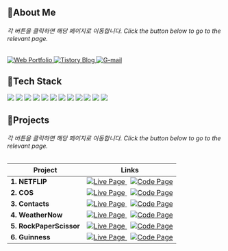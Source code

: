 ## 📍About Me
###### 각 버튼을 클릭하면 해당 페이지로 이동합니다. Click the button below to go to the relevant page.
<div>
	<a href="https://portfolio-syr.netlify.app/" target="_blank" rel="noopener noreferrer">
	  <img src="https://img.shields.io/badge/portfolio-0f0f0f?style=for-the-badge&logo=react&logoColor=white" alt="Web Portfolio">
	</a>
 	<a href="https://garrypeggyngowan.tistory.com/" target="_blank" rel="noopener noreferrer">
	  <img src="https://img.shields.io/badge/blog-ff5c4c?style=for-the-badge&logo=tistory&logoColor=white" alt="Tistory Blog">
	</a>
	<a href="mailto:miruyseong@gmail.com">
	  <img src="https://img.shields.io/badge/email-4385f5?style=for-the-badge&logo=gmail&logoColor=white" alt="G-mail">
	</a>
</div>

## 📍Tech Stack
<div>
	<img src="https://img.shields.io/badge/JavaScript-F7DF1E?style=for-the-badge&logo=javascript&logoColor=black">
	<img src="https://img.shields.io/badge/React-61DAFB?style=for-the-badge&logo=react&logoColor=black">
	<img src="https://img.shields.io/badge/React Query-FF4154?style=for-the-badge&logo=reactquery&logoColor=white">
	<img src="https://img.shields.io/badge/Redux-764ABC?style=for-the-badge&logo=redux&logoColor=white">
	<img src="https://img.shields.io/badge/Redux Thunk-76B83F?style=for-the-badge&logo=redux&logoColor=white">
	<img src="https://img.shields.io/badge/Framer Motion-0055FF?style=for-the-badge&logo=framer&logoColor=white">
	<img src="https://img.shields.io/badge/React Router-CA4245?style=for-the-badge&logo=reactrouter&logoColor=white">
	<img src="https://img.shields.io/badge/Json Server-000000?style=for-the-badge&logo=json&logoColor=white">
	<img src="https://img.shields.io/badge/Bootstrap-7952B3?style=for-the-badge&logo=bootstrap&logoColor=white">
	<img src="https://img.shields.io/badge/CSS-1572B6?style=for-the-badge&logo=css3&logoColor=white"> 
	<img src="https://img.shields.io/badge/HTML-E34F26?style=for-the-badge&logo=html5&logoColor=white"> 
	<img src="https://img.shields.io/badge/API Call-E3695F?style=for-the-badge&logoColor=white">   
</div>

## 📍Projects
###### 각 버튼을 클릭하면 해당 페이지로 이동합니다. Click the button below to go to the relevant page.
<table>
  <thead>
    <tr>
      <th>Project</th>
      <th>Links</th>
    </tr>
  </thead>
  <tbody>
    <tr>
      <td><strong>1. NETFLIP</strong></td>
      <td>
        <a href="https://netflip-syr.netlify.app/" target="_blank" rel="noopener noreferrer">
          <img src="https://img.shields.io/badge/Live%20Page-c5150c?style=for-the-badge&logoColor=black" alt="Live Page">
        </a>&nbsp;
        <a href="https://github.com/seongyurim/netflip-streaming-app-2024" target="_blank" rel="noopener noreferrer">
          <img src="https://img.shields.io/badge/Code%20Page-DC736D?style=for-the-badge&logoColor=black" alt="Code Page">
        </a>
      </td>
    </tr>
    <tr>
      <td><strong>2. COS</strong></td>
      <td>
        <a href="https://cos-syr.netlify.app/" target="_blank" rel="noopener noreferrer">
          <img src="https://img.shields.io/badge/Live%20Page-0f0f0f?style=for-the-badge&logoColor=black" alt="Live Page">
        </a>&nbsp;
        <a href="https://github.com/seongyurim/netflip-streaming-app-2024" target="_blank" rel="noopener noreferrer">
          <img src="https://img.shields.io/badge/Code%20Page-6F6F6F?style=for-the-badge&logoColor=black" alt="Code Page">
        </a>
      </td>
    </tr>
    <tr>
      <td><strong>3. Contacts</strong></td>
      <td>
        <a href="https://seongyurim.github.io/contacts-redux-2024/" target="_blank" rel="noopener noreferrer">
          <img src="https://img.shields.io/badge/Live%20Page-06402b?style=for-the-badge&logoColor=black" alt="Live Page">
        </a>&nbsp;
        <a href="https://github.com/seongyurim/contacts-redux-2024" target="_blank" rel="noopener noreferrer">
          <img src="https://img.shields.io/badge/Code%20Page-6A8C80?style=for-the-badge&logoColor=black" alt="Code Page">
        </a>
      </td>
    </tr>
    <tr>
      <td><strong>4. WeatherNow</strong></td>
      <td>
        <a href="https://seongyurim.github.io/weather-app-2024/" target="_blank" rel="noopener noreferrer">
          <img src="https://img.shields.io/badge/Live%20Page-e75906?style=for-the-badge&logoColor=black" alt="Live Page">
        </a>&nbsp;
        <a href="https://github.com/seongyurim/weather-app-2024" target="_blank" rel="noopener noreferrer">
          <img src="https://img.shields.io/badge/Code%20Page-F19B6A?style=for-the-badge&logoColor=black" alt="Code Page">
        </a>
      </td>
    </tr>
    <tr>
      <td><strong>5. RockPaperScissor</strong></td>
      <td>
        <a href="https://seongyurim.github.io/rock-paper-scissors-2024/" target="_blank" rel="noopener noreferrer">
          <img src="https://img.shields.io/badge/Live%20Page-1e235a?style=for-the-badge&logoColor=black" alt="Live Page">
        </a>&nbsp;
        <a href="https://github.com/seongyurim/rock-paper-scissors-2024" target="_blank" rel="noopener noreferrer">
          <img src="https://img.shields.io/badge/Code%20Page-787B9C?style=for-the-badge&logoColor=black" alt="Code Page">
        </a>
      </td>
    </tr>
    <tr>
      <td><strong>6. Guinness</strong></td>
      <td>
        <a href="https://guinness-syr.netlify.app/" target="_blank" rel="noopener noreferrer">
          <img src="https://img.shields.io/badge/Live%20Page-341e11?style=for-the-badge&logoColor=black" alt="Live Page">
        </a>&nbsp;
        <a href="https://github.com/seongyurim/guinness-js-2023" target="_blank" rel="noopener noreferrer">
          <img src="https://img.shields.io/badge/Code%20Page-857870?style=for-the-badge&logoColor=black" alt="Code Page">
        </a>
      </td>
    </tr>
  </tbody>
</table>



<!--
<div>
  <div class="item">
    <h4>1. NETFLIP</h4>
    <a href="https://netflip-syr.netlify.app/" target="_blank" rel="noopener noreferrer">
      <img src="https://img.shields.io/badge/Live%20Page-c5150c?style=for-the-badge&logoColor=black" alt="Live Page">
    </a>  
    <a href="https://github.com/seongyurim/netflip-streaming-app-2024" target="_blank" rel="noopener noreferrer">
      <img src="https://img.shields.io/badge/View%20On%20GitHub-DC736D?style=for-the-badge&logoColor=black" alt="View On GitHub">
    </a>
  </div>
  
  <div class="item">
    <h4>2. COS</h4>
    <a href="https://cos-syr.netlify.app/" target="_blank" rel="noopener noreferrer">
      <img src="https://img.shields.io/badge/Live%20Page-0f0f0f?style=for-the-badge&logoColor=black" alt="Live Page">
    </a>  
    <a href="https://github.com/seongyurim/netflip-streaming-app-2024" target="_blank" rel="noopener noreferrer">
      <img src="https://img.shields.io/badge/View%20On%20GitHub-6F6F6F?style=for-the-badge&logoColor=black" alt="View On GitHub">
    </a>
  </div>

  <div class="item">
    <h4>3. Contacts</h4>
    <a href="https://seongyurim.github.io/contacts-redux-2024/" target="_blank" rel="noopener noreferrer">
      <img src="https://img.shields.io/badge/Live%20Page-06402b?style=for-the-badge&logoColor=black" alt="Live Page">
    </a>  
    <a href="https://github.com/seongyurim/contacts-redux-2024" target="_blank" rel="noopener noreferrer">
      <img src="https://img.shields.io/badge/View%20On%20GitHub-6A8C80?style=for-the-badge&logoColor=black" alt="View On GitHub">
    </a>
  </div>

  <div class="item">
    <h4>4. WeatherNow</h4>
    <a href="https://seongyurim.github.io/weather-app-2024/" target="_blank" rel="noopener noreferrer">
      <img src="https://img.shields.io/badge/Live%20Page-e75906?style=for-the-badge&logoColor=black" alt="Live Page">
    </a>  
    <a href="https://github.com/seongyurim/weather-app-2024" target="_blank" rel="noopener noreferrer">
      <img src="https://img.shields.io/badge/View%20On%20GitHub-F19B6A?style=for-the-badge&logoColor=black" alt="View On GitHub">
    </a>
  </div>

  <div class="item">
    <h4>5. RockPaperScissor</h4>
    <a href="https://seongyurim.github.io/rock-paper-scissors-2024/" target="_blank" rel="noopener noreferrer">
      <img src="https://img.shields.io/badge/Live%20Page-1e235a?style=for-the-badge&logoColor=black" alt="Live Page">
    </a>  
    <a href="https://github.com/seongyurim/rock-paper-scissors-2024" target="_blank" rel="noopener noreferrer">
      <img src="https://img.shields.io/badge/View%20On%20GitHub-787B9C?style=for-the-badge&logoColor=black" alt="View On GitHub">
    </a>
  </div>

  <div class="item">
    <h4>6. Guinness</h4>
    <a href="https://guinness-syr.netlify.app/" target="_blank" rel="noopener noreferrer">
      <img src="https://img.shields.io/badge/Live%20Page-341e11?style=for-the-badge&logoColor=black" alt="Live Page">
    </a>  
    <a href="https://github.com/seongyurim/guinness-js-2023" target="_blank" rel="noopener noreferrer">
      <img src="https://img.shields.io/badge/View%20On%20GitHub-857870?style=for-the-badge&logoColor=black" alt="View On GitHub">
    </a>
  </div>
</div>
-->
